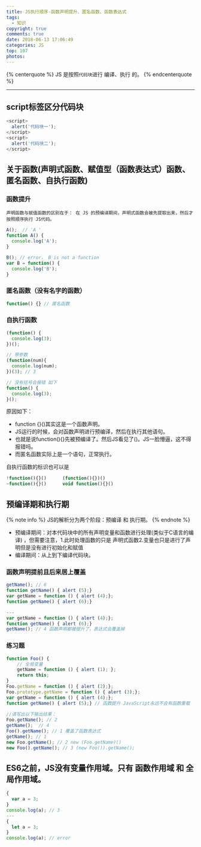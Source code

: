 ```yaml
---
title: JS执行顺序-函数声明提升、匿名函数、函数表达式
tags:
  - 知识
copyright: true
comments: true
date: 2018-06-13 17:06:49
categories: JS
top: 107
photos:
---
```


{% centerquote %} 
 JS 是按照`代码块`进行 编译、执行 的。
{% endcenterquote %}

---
<!-- more -->
## script标签区分代码块
```javascript
<script>
  alert('代码块一');
</script>
<script>
  alert('代码块二');
</script>
```

## 关于函数(声明式函数、赋值型（函数表达式）函数、匿名函数、自执行函数)
### 函数提升
`声明函数与赋值函数的区别在于： 在 JS 的预编译期间，声明式函数会被先提取出来，然后才按照顺序执行 JS代码。`

```javascript
A();  // 'A '
function A() {
  console.log('A');
}

B(); // error， B is not a function
var B = function() {
  console.log('B');
}
```

### 匿名函数（没有名字的函数）
```javascript
function() {} // 匿名函数
```

### 自执行函数
```javascript
(function() {
  console.log(3);
})();

// 带参数
(function(num){
  console.log(num);
})(3); // 3

// 没有括号会报错 如下
function() {
  console.log(3);
}();
```
原因如下：
- function {}()其实这是一个函数声明。
- JS运行的时候，会对函数声明进行预编译，然后在执行其他语句。
- 也就是说function(){}先被预编译了。然后JS看见了()。JS一脸懵逼，这不得报错吗。
- 而匿名函数实际上是一个语句，正常执行。

自执行函数的标识也可以是
```javascript
!function(){}()      (function(){})()    
~function(){}()      void function(){}()
```

## 预编译期和执行期
{% note info %}
JS的解析分为两个阶段：预编译 和 执行期。
{% endnote %}
- 预编译期间：对本代码块中的所有声明变量和函数进行处理(类似于C语言的编译) ，但需要注意，1.此时处理函数的只是 声明式函数2.变量也只是进行了声明但是没有进行初始化和赋值
- 编译期间：从上到下编译代码块。

### 函数声明提前且后来居上覆盖
```javascript
getName(); // 6
function getName() { alert (5);}
var getName = function () { alert (4);};
function getName() { alert (6);}

---
var getName = function () { alert (4);};
function getName() { alert (6);}
getName(); // 4 函数声明都被提升了，表达式会覆盖掉
```

### 练习题
```javascript
function Foo() {
    // 全局变量
    getName = function () { alert (1); };
    return this;
}
Foo.getName = function () { alert (2);};
Foo.prototype.getName = function () { alert (3);};
var getName = function () { alert (4);};
function getName() { alert (5);} // 函数提升 JavaScript永远不会有函数重载
 
//请写出以下输出结果：
Foo.getName(); // 2
getName();  // 4
Foo().getName(); // 1 覆盖了函数表达式
getName(); // 1
new Foo.getName(); // 2 new (Foo.getName)()
new Foo().getName(); // 3 (new Foo()).getName();
```

## ES6之前，JS没有变量作用域。只有 函数作用域 和 全局作用域。
```javascript
{
  var a = 3;
}
console.log(a); // 3
---
{
  let a = 3;
}
console.log(a); // error
```